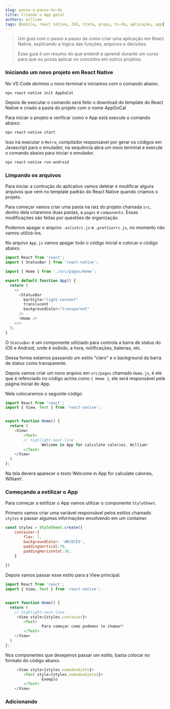 ```yaml
---
slug: passo-a-passo-to-do
title: Criando o App goCal
authors: william
tags: [mobile, react native, JSX, state, props, to-do, aplicação, app]
---
```


> Um guia com o passo a passo de como criar uma aplicação em React Native, explicando a lógica das funções, arquivos e decisões.

> Esse guia é um resumo do que entendi e aprendi durante um curso para que eu possa aplicar os conceitos em outros projetos.

<!--truncate-->
### Iniciando um novo projeto em React Native  

No VS Code abrimos u novo terminal e iniciamos com o comando abaixo.

```bash title="Criar novo projeto"
npx react-native init AppGoCal
```

Depois de executar o comando será feito o download do template do React Native e criado a pasta do projeto com o nome AppGoCal

Para iniciar o projeto e verificar como o App está execute o comando abaixo:

```bash title="Iniciar emulador Metro"
npx react-native start
```

Isso irá executar o `Metro`, compilador responsável por gerar os códigos em Javascript para o emulador, na sequência abra um novo terminal e execute o comando abaixo para iniciar o emulador.

```bash title="Iniciar emulador android"
npx react-native run-android
```

### Limpando os arquivos

Para iniciar a contrução do aplicativo vamos deletar e modificar alguns arquivos que vem no template padrão do React Native quando criamos o projeto.

Para começar vamos criar uma pasta na raiz do projeto chamada `src`, dentro dela criaremos duas pastas, a `pages` e `components`. Essas modificações são feitas por questões de organização.

Podemos apagar o arquivo `.eslintrc.js` e `.prettierrc.js`, no momento não vamos utilizá-los.

No arquivo `App.js` vamos apagar todo o código inicial e colocar o código abaixo.

```js showLineNumbers title="@/App.js"
import React from 'react';
import { StatusBar } from 'react-native';

import { Home } from './src/pages/Home';

export default function App() {
  return (
    <>
      <StatusBar 
        barStyle="light-content" 
        translucent 
        backgroundColor="transparent" 
      />
      <Home />
    </>
  );
}
```
O `StatusBar` é um componente utilziado para controla a barra de status do iOS e Android, onde é exibido, a hora, notificações, baterias, etc.

Dessa forma estamos passando um estilo "claro" e o background da barra de status como transparente.

Depois vamos criar um novo arquivo em `src/pages` chamado `Home.js`, é ele que é refenciado no código acima como `{ Home }`, ele será responsável pela página inicial do App.

Nele colocaremos o seguinte código


```js showLineNumbers title="./src/pages/Home.js"
import React from 'react';
import { View, Text } from 'react-native';


export function Home() {
  return (
    <View>
        <Text>
        // highlight-next-line
                Welcome in App for calculate calories, William!
        </Text>
    </View>
  )
};
```
Na tela deverá aparecer o texto Welcome in App for calculate calories, William!.

### Começando a estilizar o App

Para começar a estilizar o App vamos utilizar o componente `StyleSheet`.

Primeiro vamos criar uma variável responsável pelos estilos chamado `styles` e passar algumas informações envolvendo em um container.

```js showLineNumbers title="./src/pages/Home.js"
const styles = StyleSheet.create({
    container:{
        flex: 1,
        backgroundColor: '#DCDCE5',
        paddingVertical:70,
        paddingHorizontal:30,
    }
    
})
```

Depois vamos passar esse estilo para a View principal.

```js showLineNumbers title="./src/pages/Home.js"
import React from 'react';
import { View, Text } from 'react-native';


export function Home() {
  return (
    // highlight-next-line
     <View style={styles.container}>
        <Text>
                Para começar como podemos te chamar?
        </Text>
    </View>
  )
};
```

Nos componentes que desejamos passar um estilo, basta colocar no formato do código abaixo.

```js showLineNumbers title="./src/pages/Home.js"
     <View style={styles.nomedoobjeto}>
        <Text style={styles.nomedoobjeto2}>
                Exemplo
        </Text>
    </View>
```
### Adicionando